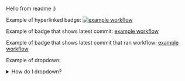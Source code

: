 Hello from readme :)

Example of hyperlinked badge:
[![example workflow](https://github.com/nckackerman/nckackerman.github.io/actions/workflows/CI_non_prod.yml/badge.svg)](http://youtube.com)

Example of badge that shows latest commit:
[example workflow](https://github.com/nckackerman/nckackerman.github.io/actions/workflows/CI_non_prod.yml/badge.svg)

Example of badge that shows latest commit that ran workflow:
[example workflow](https://github.com/nckackerman/nckackerman.github.io/actions/workflows/CI_non_prod.yml/badge.svg)

Example of dropdown:
<details>
<summary>How do I dropdown?</summary>
<br>
This is how you dropdown.
<br><br>
<pre>
&lt;details&gt;
&lt;summary&gt;How do I dropdown?&lt;&#47;summary&gt;
&lt;br&gt;
This is how you dropdown.
&lt;&#47;details&gt;
</pre>
</details>